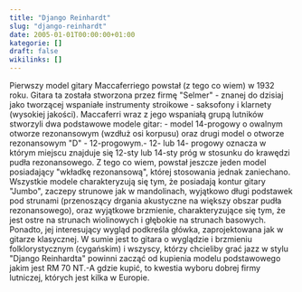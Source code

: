 ```yaml
---
title: "Django Reinhardt"
slug: "django-reinhardt"
date: 2005-01-01T00:00:00+01:00
kategorie: []
draft: false
wikilinks: []
---
```

Pierwszy model gitary Maccaferriego powstał (z tego co wiem) w 1932
roku. Gitara ta została stworzona przez firmę "Selmer" - znanej do
dzisiaj jako tworzącej wspaniałe instrumenty stroikowe - saksofony i
klarnety (wysokiej jakości). Maccaferri wraz z jego wspaniałą grupą
lutników stworzyli dwa podstawowe modele gitar: - model 14-progowy o
owalnym otworze rezonansowym (wzdłuż osi korpusu) oraz drugi model o
otworze rezonansowym "D" - 12-progowym.- 12- lub 14- progowy oznacza w
którym miejscu znajduje się 12-sty lub 14-sty próg w stosunku do
krawędzi pudła rezonansowego. Z tego co wiem, powstał jeszcze jeden
model posiadający "wkładkę rezonansową", której stosowania jednak
zaniechano. Wszystkie modele charakteryzują się tym, że posiadają kontur
gitary "Jumbo", zaczepy strunowe jak w mandolinach, wyjątkowo długi
podstawek pod strunami (przenoszący drgania akustyczne na większy obszar
pudła rezonansowego), oraz wyjątkowe brzmienie, charakteryzujące się
tym, że jest ostre na strunach wiolinowych i głębokie na strunach
basowych. Ponadto, jej interesujący wygląd podkreśla główka,
zaprojektowana jak w gitarze klasycznej. W sumie jest to gitara o
wyglądzie i brzmieniu folklorystycznym (cygańskim) i wszyscy, którzy
chcieliby grać jazz w stylu "Django Reinhardta" powinni zacząć od
kupienia modelu podstawowego jakim jest RM 70 NT.-A gdzie kupić, to
kwestia wyboru dobrej firmy lutniczej, których jest kilka w Europie.